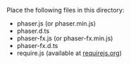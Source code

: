 Place the following files in this directory:

* phaser.js (or phaser.min.js)
* phaser.d.ts
* phaser-fx.js (or phaser-fx.min.js)
* phaser-fx.d.ts
* require.js (available at [requirejs.org](http://requirejs.org/docs/download.html#requirejs))
